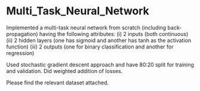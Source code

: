 # Multi_Task_Neural_Network

Implemented a multi-task neural network from scratch (including back-propagation) having the following attributes:
      (i) 2 inputs (both continuous)
      (ii) 2 hidden layers (one has sigmoid and another has tanh as the activation function)
      (iii) 2 outputs (one for binary classification and another for regression)

      
Used stochastic gradient descent approach and have 80:20 split for training and validation.
Did weighted addition of losses.

Please find the relevant dataset attached. 
